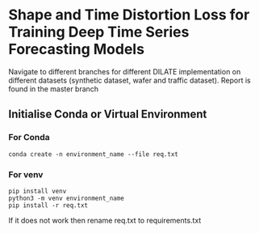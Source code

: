 # Shape and Time Distortion Loss for Training Deep Time Series Forecasting Models
Navigate to different branches for different DILATE implementation on different datasets (synthetic dataset, wafer and traffic dataset). Report is found in the master branch

## Initialise Conda or Virtual Environment

### For Conda
```
conda create -n environment_name --file req.txt
```

### For venv
```
pip install venv
python3 -m venv environment_name
pip install -r req.txt
```
If it does not work then rename req.txt to requirements.txt
